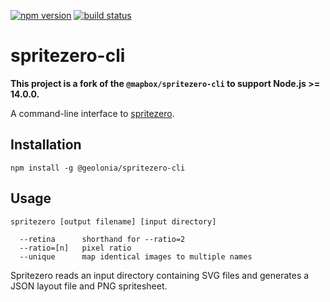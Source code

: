 [![npm version](https://badge.fury.io/js/%40mapbox%2Fspritezero-cli.svg)](https://badge.fury.io/js/%40mapbox%2Fspritezero-cli)
[![build status](https://secure.travis-ci.org/mapbox/spritezero-cli.svg?branch=master)](http://travis-ci.org/mapbox/spritezero-cli)

# spritezero-cli

**This project is a fork of the `@mapbox/spritezero-cli` to support Node.js >= 14.0.0.**

A command-line interface to [spritezero](https://github.com/mapbox/spritezero).

## Installation

    npm install -g @geolonia/spritezero-cli

## Usage

    spritezero [output filename] [input directory]

      --retina      shorthand for --ratio=2
      --ratio=[n]   pixel ratio
      --unique      map identical images to multiple names

Spritezero reads an input directory containing SVG files and generates a JSON
layout file and PNG spritesheet.
